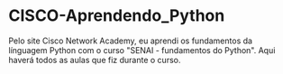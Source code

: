 # CISCO-Aprendendo_Python
Pelo site Cisco Network Academy, eu aprendi os fundamentos da línguagem Python com o curso "SENAI - fundamentos do Python". Aqui haverá todos as aulas que fiz durante o curso.
